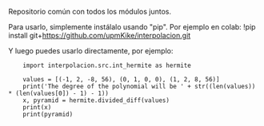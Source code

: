 Repositorio común con todos los módulos juntos.

Para usarlo, simplemente instálalo usando "pip". Por ejemplo en colab:
        !pip install git+https://github.com/upmKike/interpolacion.git

Y luego puedes usarlo directamente, por ejemplo:

        import interpolacion.src.int_hermite as hermite

        values = [(-1, 2, -8, 56), (0, 1, 0, 0), (1, 2, 8, 56)] 
        print('The degree of the polynomial will be ' + str((len(values)) * (len(values[0]) - 1) - 1))
        x, pyramid = hermite.divided_diff(values)
        print(x)
        print(pyramid)
